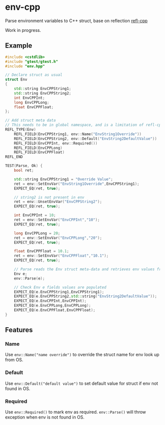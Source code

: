 # env-cpp

Parse environment variables to C++ struct, base on reflection [refl-cpp](https://github.com/veselink1/refl-cpp)

Work in progress.

## Example
```cpp
#include <cstdlib>
#include "gtest/gtest.h"
#include "env.hpp"

// Declare struct as usual
struct Env
{
    std::string EnvCPPString1;
    std::string EnvCPPString2;
    int EnvCPPInt;
    long EnvCPPLong;
    float EnvCPPFloat;
};

// Add struct meta data
// This needs to be in global namespace, and is a limitation of refl-cpp pkg.
REFL_TYPE(Env)
    REFL_FIELD(EnvCPPString1, env::Name("EnvString1Override"))
    REFL_FIELD(EnvCPPString2, env::Default("EnvString2DefaultValue"))
    REFL_FIELD(EnvCPPInt, env::Required())
    REFL_FIELD(EnvCPPLong)
    REFL_FIELD(EnvCPPFloat)
REFL_END

TEST(Parse, Ok) {
    bool ret;

    std::string EnvCPPString1 = "Override Value";
    ret = env::SetEnvVar("EnvString1Override",EnvCPPString1);
    EXPECT_EQ(ret, true);

    // string2 is not present in env
    ret = env::UnsetEnvVar("EnvCPPString2");
    EXPECT_EQ(ret, true);

    int EnvCPPInt = 10;
    ret = env::SetEnvVar("EnvCPPInt","10");
    EXPECT_EQ(ret, true);

    long EnvCPPLong = 20;
    ret = env::SetEnvVar("EnvCPPLong","20");
    EXPECT_EQ(ret, true);

    float EnvCPPFloat = 10.1;
    ret = env::SetEnvVar("EnvCPPFloat","10.1");
    EXPECT_EQ(ret, true);

    // Parse reads the Env struct meta-data and retrieves env values from OS
    Env e;
    env::Parse(e);

    // Check Env e fields values are populated
    EXPECT_EQ(e.EnvCPPString1,EnvCPPString1);
    EXPECT_EQ(e.EnvCPPString2,std::string("EnvString2DefaultValue"));
    EXPECT_EQ(e.EnvCPPInt,EnvCPPInt);
    EXPECT_EQ(e.EnvCPPLong,EnvCPPLong);
    EXPECT_EQ(e.EnvCPPFloat,EnvCPPFloat);
}
```

## Features
### Name
Use `env::Name("name override")` to override the struct name for env look up from OS.
### Default
Use `env::Default("default value")` to set default value for struct if env not found in OS.
### Required
Use `env::Required()` to mark env as required. `env::Parse()` will throw exception when env is not found in OS.